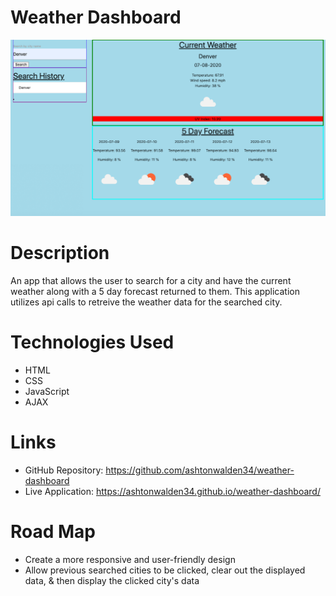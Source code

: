 # Weather Dashboard

![Example of weather being displayed to user.](/assets/app-screenshot.png)

# Description
An app that allows the user to search for a city and have the current weather along with a 5 day forecast returned to them. This application utilizes api calls to retreive the weather data for the searched city.

# Technologies Used
- HTML
- CSS
- JavaScript
- AJAX

# Links
- GitHub Repository: https://github.com/ashtonwalden34/weather-dashboard
- Live Application: https://ashtonwalden34.github.io/weather-dashboard/

# Road Map
- Create a more responsive and user-friendly design
- Allow previous searched cities to be clicked, clear out the displayed data, & then display the clicked city's data